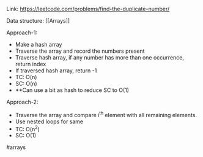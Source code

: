 Link: https://leetcode.com/problems/find-the-duplicate-number/

Data structure:  [[Arrays]]

Approach-1:
- Make a hash array
- Traverse the array and record the numbers present
- Traverse hash array, if any number has more than one occurrence, return index
- If traversed hash array, return -1
- TC: O(n)
- SC: O(n)
- **Can use a bit as hash to reduce SC to O(1)

Approach-2:
- Traverse the array and compare i<sup>th</sup> element with all remaining elements.
- Use nested loops for same
- TC: O(n<sup>2</sup>)
- SC: O(1)

#arrays